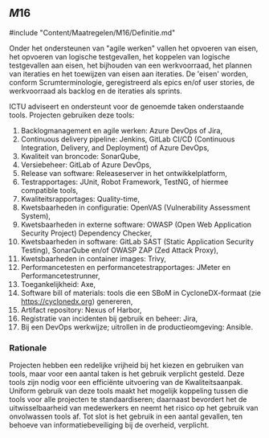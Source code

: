 ## $M16$

#include "Content/Maatregelen/M16/Definitie.md"

Onder het ondersteunen van "agile werken" vallen het opvoeren van eisen, het opvoeren van logische testgevallen, het koppelen van logische testgevallen aan eisen, het bijhouden van een werkvoorraad, het plannen van iteraties en het toewijzen van eisen aan iteraties. De 'eisen' worden, conform Scrumterminologie, geregistreerd als epics en/of user stories, de werkvoorraad als backlog en de iteraties als sprints.

ICTU adviseert en ondersteunt voor de genoemde taken onderstaande tools. Projecten gebruiken deze tools:

1. Backlogmanagement en agile werken: Azure DevOps of Jira,
2. Continuous delivery pipeline: Jenkins, GitLab CI/CD (Continuous Integration, Delivery, and Deployment) of Azure DevOps,
3. Kwaliteit van broncode: SonarQube,
4. Versiebeheer: GitLab of Azure DevOps,
5. Release van software: Releaseserver in het ontwikkelplatform,
6. Testrapportages: JUnit, Robot Framework, TestNG, of hiermee compatible tools,
7. Kwaliteitsrapportages: Quality-time,
8. Kwetsbaarheden in configuratie: OpenVAS (Vulnerability Assessment System),
9. Kwetsbaarheden in externe software: OWASP (Open Web Application Security Project) Dependency Checker,
10. Kwetsbaarheden in software: GitLab SAST (Static Application Security Testing), SonarQube en/of OWASP ZAP (Zed Attack Proxy),
11. Kwetsbaarheden in container images: Trivy,
12. Performancetesten en performancetestrapportages: JMeter en Performancetestrunner,
13. Toegankelijkheid: Axe,
14. Software bill of materials: tools die een SBoM in CycloneDX-formaat (zie https://cyclonedx.org) genereren,
15. Artifact repository: Nexus of Harbor,
16. Registratie van incidenten bij gebruik en beheer: Jira,
17. Bij een DevOps werkwijze; uitrollen in de productieomgeving: Ansible.

### Rationale

Projecten hebben een redelijke vrijheid bij het kiezen en gebruiken van tools, maar voor een aantal taken is het gebruik verplicht gesteld. Deze tools zijn nodig voor een efficiënte uitvoering van de Kwaliteitsaanpak. Uniform gebruik van deze tools maakt het mogelijk koppeling tussen die tools voor alle projecten te standaardiseren; daarnaast bevordert het de uitwisselbaarheid van medewerkers en neemt het risico op het gebruik van onvolwassen tools af. Tot slot is het gebruik in een aantal gevallen, ten behoeve van informatiebeveiliging bij de overheid, verplicht.
